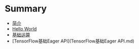 # Summary

* [简介](README.md)
* [Hello World](HelloWorld.md)
* [基础运算](基础运算符.md)
* [TensorFlow基础Eager API](TensorFlow基础Eager API.md)

